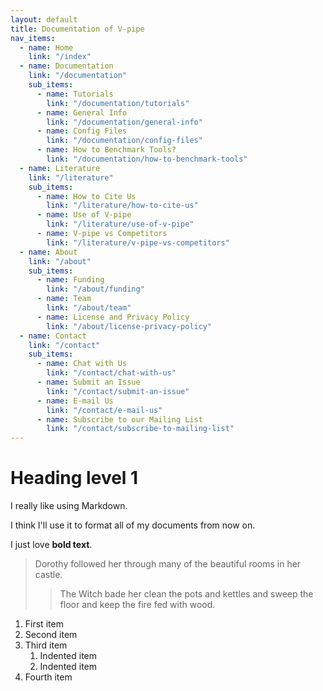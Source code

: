 ```yaml
---
layout: default
title: Documentation of V-pipe
nav_items:
  - name: Home
    link: "/index"
  - name: Documentation
    link: "/documentation"
    sub_items:
      - name: Tutorials
        link: "/documentation/tutorials"
      - name: General Info
        link: "/documentation/general-info"
      - name: Config Files
        link: "/documentation/config-files"
      - name: How to Benchmark Tools?
        link: "/documentation/how-to-benchmark-tools"
  - name: Literature
    link: "/literature"
    sub_items:
      - name: How to Cite Us
        link: "/literature/how-to-cite-us"
      - name: Use of V-pipe
        link: "/literature/use-of-v-pipe"
      - name: V-pipe vs Competitors
        link: "/literature/v-pipe-vs-competitors"
  - name: About
    link: "/about"
    sub_items:
      - name: Funding
        link: "/about/funding"
      - name: Team
        link: "/about/team"
      - name: License and Privacy Policy
        link: "/about/license-privacy-policy"
  - name: Contact
    link: "/contact"
    sub_items:
      - name: Chat with Us
        link: "/contact/chat-with-us"
      - name: Submit an Issue
        link: "/contact/submit-an-issue"
      - name: E-mail Us
        link: "/contact/e-mail-us"
      - name: Subscribe to our Mailing List
        link: "/contact/subscribe-to-mailing-list"
---
```


# Heading level 1

I really like using Markdown.

I think I'll use it to format all of my documents from now on.

I just love **bold text**.

> Dorothy followed her through many of the beautiful rooms in her castle.
>
>> The Witch bade her clean the pots and kettles and sweep the floor and keep the fire fed with wood.

1. First item
2. Second item
3. Third item
    1. Indented item
    2. Indented item
4. Fourth item